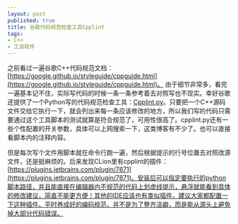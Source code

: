 ```yaml
---
layout: post
published: true
title: 谷歌代码规范检查工具Cpplint
tags:
- C++
- 工具软件
---
```


之前看过一遍谷歌C++代码规范文档：[https://google.github.io/styleguide/cppguide.html](https://google.github.io/styleguide/cppguide.html)。 由于细节非常多，看完一遍基本记不住，实际写代码的时候一条一条参考着去对照写也不现实。幸好谷歌还提供了一个Python写的代码规范检查工具：[Cpplint.py](https://github.com/google/styleguide/blob/gh-pages/cpplint/cpplint.py)。只要把一个C++源码文件交给它执行一下，就会列出来每一条应该修改的地方，所以我们写的代码只需要通过这个工具脚本的测试就算是符合规范了，可用性很高了。cpplint.py还有一些个性配置的开关参数，具体可以上网搜索一下，这类博客有不少了。也可以直接看脚本内的注释内容。

但是每次写个文件用脚本就在命令行跑一遍，然后根据提示的行号位置去对照改源文件，还是挺麻烦的。后来发现CLion里有cpplint的插件：[https://plugins.jetbrains.com/plugin/7871](https://plugins.jetbrains.com/plugin/7871)。安装后可以指定要执行的python脚本路径，并且能直接在编辑器内不规范的代码上划虚线提示，悬浮就能看到具体的修改建议，简直不能更方便！其他的IDE应该也有类似插件，建议大家都配置一下这种插件。平时养成好的编码规范，并不是为了整齐洁癖，而是能从源头上避免掉大部分代码错误。
